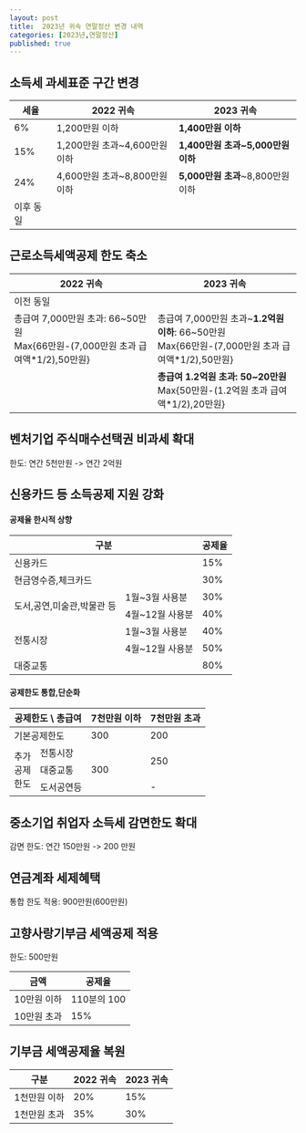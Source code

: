 ```yaml
---
layout: post
title:  2023년 귀속 연말정산 변경 내역
categories: [2023년,연말정산]
published: true
---
```


## 소득세 과세표준 구간 변경

|세율|2022 귀속|2023 귀속|
|---|---------|---------|
|6%|1,200만원 이하|**1,400만원 이하**|
|15%|1,200만원 초과~4,600만원 이하|**1,400만원 초과~5,000만원 이하**|
|24%|4,600만원 초과~8,800만원 이하|**5,000만원 초과**~8,800만원 이하|
|이후 동일|||

## 근로소득세액공제 한도 축소

|2022 귀속|2023 귀속|
|---------|---------|
|이전 동일||
|총급여 7,000만원 초과: 66~50만원<br>Max{66만원-(7,000만원 초과 급여액*1/2),50만원}|총급여 7,000만원 초과~**1.2억원 이하**: 66~50만원<br>Max{66만원-(7,000만원 초과 급여액*1/2),50만원} |
||**총급여 1.2억원 초과: 50~20만원**<br>Max{50만원-(1.2억원 초과 급여액*1/2),20만원} |

## 벤처기업 주식매수선택권 비과세 확대 
한도: 연간 5천만원 -> 연간 2억원 

## 신용카드 등 소득공제 지원 강화 

#### 공제율 한시적 상향

<table>
  <thead>
    <th colspan="2">구분</th>
    <th>공제율</th>
  </thead>  
  <tr>
    <td colspan="2">신용카드</td>
    <td>15%</td>
  </tr>
  <tr>
    <td colspan="2">현금영수증,체크카드</td>
    <td>30%</td>
  </tr>
  <tr>
    <td rowspan="2">도서,공연,미술관,박물관 등</td>
    <td>1월~3월 사용분</td>
    <td>30%</td>
  </tr>
  <tr>
    <td>4월~12월 사용분</td>
    <td>40%</td>
  </tr>
  <tr>
    <td rowspan="2">전통시장</td>
    <td>1월~3월 사용분</td>
    <td>40%</td>
  </tr>
  <tr>
    <td>4월~12월 사용분</td>
    <td>50%</td>
  </tr>
  <tr>
    <td colspan="2">대중교통</td>
    <td>80%</td>
  </tr>  
</table>


#### 공제한도 통합,단순화 

<table>
  <thead>
    <th colspan="2">공제한도 \ 총급여</th>
    <th>7천만원 이하</th>
    <th>7천만원 초과</th>
  </thead>  
  <tr>
    <td colspan="2">기본공제한도</td>
    <td>300</td>
    <td>200</td>
  </tr>
  <tr>
    <td rowspan="3">추가<br>공제<br>한도</td>
    <td>전통시장</td>
    <td rowspan="3">300</td>
    <td rowspan="2">250</td>
  </tr>
  <tr>
    <td>대중교통</td>
  </tr>
  <tr>
    <td>도서공연등</td>
    <td>-</td>
  </tr>
</table>

## 중소기업 취업자 소득세 감면한도 확대
감면 한도: 연간 150만원 -> 200 만원

## 연금계좌 세제혜택
통합 한도 적용: 900만원(600만원)

## 고향사랑기부금 세액공제 적용
한도: 500만원  

|금액|공제율|
|---------|---------|
|10만원 이하|110분의 100|
|10만원 초과|15%|

## 기부금 세액공제율 복원

|구분|2022 귀속|2023 귀속|
|---|---------|---------|
|1천만원 이하|20%|15%|
|1천만원 초과|35%|30%|


